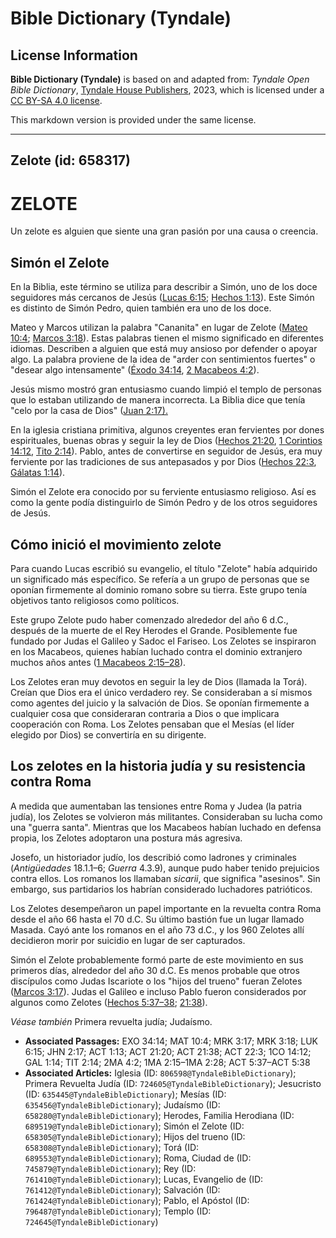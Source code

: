 # Bible Dictionary (Tyndale)

## License Information

**Bible Dictionary (Tyndale)** is based on and adapted from: _Tyndale Open Bible Dictionary_, [Tyndale House Publishers](https://tyndaleopenresources.com/), 2023, which is licensed under a [CC BY-SA 4.0 license](https://creativecommons.org/licenses/by-sa/4.0/legalcode.en).

This markdown version is provided under the same license.



--------------------------------

## Zelote (id: 658317)

ZELOTE
======

Un zelote es alguien que siente una gran pasión por una causa o creencia.

Simón el Zelote
---------------

En la Biblia, este término se utiliza para describir a Simón, uno de los doce seguidores más cercanos de Jesús ([Lucas 6:15](https://ref.ly/Luke6:15); [Hechos 1:13](https://ref.ly/Acts1:13)). Este Simón es distinto de Simón Pedro, quien también era uno de los doce.

Mateo y Marcos utilizan la palabra "Cananita" en lugar de Zelote ([Mateo 10:4](https://ref.ly/Matt10:4); [Marcos 3:18](https://ref.ly/Mark3:18)). Estas palabras tienen el mismo significado en diferentes idiomas. Describen a alguien que está muy ansioso por defender o apoyar algo. La palabra proviene de la idea de "arder con sentimientos fuertes" o "desear algo intensamente" ([Éxodo 34:14](https://ref.ly/Exod34:14), [2 Macabeos 4:2](https://ref.ly/2Macc4:2)).

Jesús mismo mostró gran entusiasmo cuando limpió el templo de personas que lo estaban utilizando de manera incorrecta. La Biblia dice que tenía "celo por la casa de Dios" ([Juan 2:17\).](https://ref.ly/John2:17)

En la iglesia cristiana primitiva, algunos creyentes eran fervientes por dones espirituales, buenas obras y seguir la ley de Dios ([Hechos 21:20](https://ref.ly/Acts21:20), [1 Corintios 14:12](https://ref.ly/1Cor14:12), [Tito 2:14](https://ref.ly/Titus2:14)). Pablo, antes de convertirse en seguidor de Jesús, era muy ferviente por las tradiciones de sus antepasados y por Dios ([Hechos 22:3](https://ref.ly/Acts22:3), [Gálatas 1:14](https://ref.ly/Gal1:14)).

Simón el Zelote era conocido por su ferviente entusiasmo religioso. Así es como la gente podía distinguirlo de Simón Pedro y de los otros seguidores de Jesús.

Cómo inició el movimiento zelote
--------------------------------

Para cuando Lucas escribió su evangelio, el título "Zelote" había adquirido un significado más específico. Se refería a un grupo de personas que se oponían firmemente al dominio romano sobre su tierra. Este grupo tenía objetivos tanto religiosos como políticos.

Este grupo Zelote pudo haber comenzado alrededor del año 6 d.C., después de la muerte de el Rey Herodes el Grande. Posiblemente fue fundado por Judas el Galileo y Sadoc el Fariseo. Los Zelotes se inspiraron en los Macabeos, quienes habían luchado contra el dominio extranjero muchos años antes ([1 Macabeos 2:15–28](https://ref.ly/1Macc2:15-1Macc2:28)).

Los Zelotes eran muy devotos en seguir la ley de Dios (llamada la Torá). Creían que Dios era el único verdadero rey. Se consideraban a sí mismos como agentes del juicio y la salvación de Dios. Se oponían firmemente a cualquier cosa que consideraran contraria a Dios o que implicara cooperación con Roma. Los Zelotes pensaban que el Mesías (el líder elegido por Dios) se convertiría en su dirigente.

Los zelotes en la historia judía y su resistencia contra Roma
-------------------------------------------------------------

A medida que aumentaban las tensiones entre Roma y Judea (la patria judía), los Zelotes se volvieron más militantes. Consideraban su lucha como una "guerra santa". Mientras que los Macabeos habían luchado en defensa propia, los Zelotes adoptaron una postura más agresiva.

Josefo, un historiador judío, los describió como ladrones y criminales (*Antigüedades* 18\.1\.1–6; *Guerra* 4\.3\.9\), aunque pudo haber tenido prejuicios contra ellos. Los romanos los llamaban *sicarii*, que significa "asesinos". Sin embargo, sus partidarios los habrían considerado luchadores patrióticos.

Los Zelotes desempeñaron un papel importante en la revuelta contra Roma desde el año 66 hasta el 70 d.C. Su último bastión fue un lugar llamado Masada. Cayó ante los romanos en el año 73 d.C., y los 960 Zelotes allí decidieron morir por suicidio en lugar de ser capturados.

Simón el Zelote probablemente formó parte de este movimiento en sus primeros días, alrededor del año 30 d.C. Es menos probable que otros discípulos como Judas Iscariote o los "hijos del trueno" fueran Zelotes ([Marcos 3:17](https://ref.ly/Mark3:17)). Judas el Galileo e incluso Pablo fueron considerados por algunos como Zelotes ([Hechos 5:37–38](https://ref.ly/Acts5:37-Acts5:38); [21:38](https://ref.ly/Acts21:38)).

*Véase también* Primera revuelta judía; Judaísmo.

* **Associated Passages:** EXO 34:14; MAT 10:4; MRK 3:17; MRK 3:18; LUK 6:15; JHN 2:17; ACT 1:13; ACT 21:20; ACT 21:38; ACT 22:3; 1CO 14:12; GAL 1:14; TIT 2:14; 2MA 4:2; 1MA 2:15–1MA 2:28; ACT 5:37–ACT 5:38
* **Associated Articles:** Iglesia (ID: `806598@TyndaleBibleDictionary`); Primera Revuelta Judía (ID: `724605@TyndaleBibleDictionary`); Jesucristo (ID: `635445@TyndaleBibleDictionary`); Mesías (ID: `635456@TyndaleBibleDictionary`); Judaísmo (ID: `658280@TyndaleBibleDictionary`); Herodes, Familia Herodiana (ID: `689519@TyndaleBibleDictionary`); Simón el Zelote (ID: `658305@TyndaleBibleDictionary`); Hijos del trueno (ID: `658308@TyndaleBibleDictionary`); Torá (ID: `689553@TyndaleBibleDictionary`); Roma, Ciudad de (ID: `745879@TyndaleBibleDictionary`); Rey (ID: `761410@TyndaleBibleDictionary`); Lucas, Evangelio de (ID: `761412@TyndaleBibleDictionary`); Salvación (ID: `761424@TyndaleBibleDictionary`); Pablo, el Apóstol (ID: `796487@TyndaleBibleDictionary`); Templo (ID: `724645@TyndaleBibleDictionary`)

